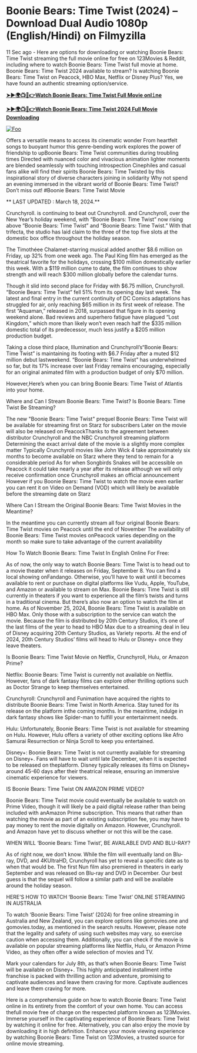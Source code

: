 # Boonie Bears: Time Twist (2024) – Download Dual Audio 1080p (English/Hindi) on Filmyzilla

11 Sec ago - Here are options for downloading or watching Boonie Bears: Time Twist streaming the full movie online for free on 123Movies & Reddit, including where to watch Boonie Bears: Time Twist full movie at home. Boonie Bears: Time Twist 2024 available to stream? Is watching Boonie Bears: Time Twist on Peacock, HBO Max, Netflix or Disney Plus? Yes, we have found an authentic streaming option/service.


[**➤►🌍📺📱👉Watch Boonie Bears: Time Twist Full Movie onl𝚒ne**](https://bit.ly/Most-popular-Movies)

[**➤►🌍📺📱👉Watch Boonie Bears: Time Twist 2024 Full Movie Downloading**](https://bit.ly/Most-popular-Movies)

[![Foo](https://static.wixstatic.com/media/b249f9_adac8f70fb3f45b88691696c77de18f3~mv2.gif)](https://bit.ly/Most-popular-Movies)


Offers a versatile means to access its cinematic wonder From heartfelt songs to buoyant humor this genre-bending work explores the power of friendship to upBoonie Bears: Time Twist communities during troubling times Directed with nuanced color and vivacious animation lighter moments are blended seamlessly with touching introspection Cinephiles and casual fans alike will find their spirits Boonie Bears: Time Twisted by this inspirational story of diverse characters joining in solidarity Why not spend an evening immersed in the vibrant world of Boonie Bears: Time Twist? Don’t miss out! #Boonie Bears: Time Twist Movie

** LAST UPDATED : March 18, 2024.**

Crunchyroll. is continuing to beat out Crunchyroll. and Crunchyroll, over the New Year’s holiday weekend, with “Boonie Bears: Time Twist” now rising above “Boonie Bears: Time Twist” and “Boonie Bears: Time Twist.” With that trifecta, the studio has laid claim to the three of the top five slots at the domestic box office throughout the holiday season.

The Timothéee Chalamet-starring musical added another $8.6 million on Friday, up 32% from one week ago. The Paul King film has emerged as the theatrical favorite for the holidays, crossing $100 million domestically earlier this week. With a $119 million cume to date, the film continues to show strength and will reach $300 million globally before the calendar turns.

Though it slid into second place for Friday with $6.75 million, Crunchyroll. “Boonie Bears: Time Twist” fell 51% from its opening day last week. The latest and final entry in the current continuity of DC Comics adaptations has struggled for air, only reaching $65 million in its first week of release. The first “Aquaman,” released in 2018, surpassed that figure in its opening weekend alone. Bad reviews and superhero fatigue have plagued “Lost Kingdom,” which more than likely won’t even reach half the $335 million domestic total of its predecessor, much less justify a $205 million production budget.

Taking a close third place, Illumination and Crunchyroll’s“Boonie Bears: Time Twist” is maintaining its footing with $6.7 Friday after a muted $12 million debut lastweekend. “Boonie Bears: Time Twist” has underwhelmed so far, but its 17% increase over last Friday remains encouraging, especially for an original animated film with a production budget of only $70 million.

However,Here’s when you can bring Boonie Bears: Time Twist of Atlantis into your home.

Where and Can I Stream Boonie Bears: Time Twist? Is Boonie Bears: Time Twist Be Streaming?

The new "Boonie Bears: Time Twist" prequel Boonie Bears: Time Twist will be available for streaming first on Starz for subscribers Later on the movie will also be released on PeacockThanks to the agreement between distributor Crunchyroll and the NBC Crunchyroll streaming platform Determining the exact arrival date of the movie is a slightly more complex matter Typically Crunchyroll movies like John Wick 4 take approximately six months to become available on Starz where they tend to remain for a considerable period As for when Songbirds Snakes will be accessible on Peacock it could take nearly a year after its release although we will only receive confirmation once Crunchyroll makes an official announcement However if you Boonie Bears: Time Twist to watch the movie even earlier you can rent it on Video on Demand (VOD) which will likely be available before the streaming date on Starz

Where Can I Stream the Original Boonie Bears: Time Twist Movies in the Meantime?

In the meantime you can currently stream all four original Boonie Bears: Time Twist movies on Peacock until the end of November The availability of Boonie Bears: Time Twist movies onPeacock varies depending on the month so make sure to take advantage of the current availability

How To Watch Boonie Bears: Time Twist In English Online For Free:

As of now, the only way to watch Boonie Bears: Time Twist is to head out to a movie theater when it releases on Friday, September 8. You can find a local showing onFandango. Otherwise, you’ll have to wait until it becomes available to rent or purchase on digital platforms like Vudu, Apple, YouTube, and Amazon or available to stream on Max. Boonie Bears: Time Twist is still currently in theaters if you want to experience all the film’s twists and turns in a traditional cinema. But there’s also now an option to watch the film at home. As of November 25, 2024, Boonie Bears: Time Twist is available on HBO Max. Only those with a subscription to the service can watch the movie. Because the film is distributed by 20th Century Studios, it’s one of the last films of the year to head to HBO Max due to a streaming deal in lieu of Disney acquiring 20th Century Studios, as Variety reports. At the end of 2024, 20th Century Studios’ films will head to Hulu or Disney+ once they leave theaters.

Is Boonie Bears: Time Twist Movie on Netflix, Crunchyroll, Hulu, or Amazon Prime?

Netflix: Boonie Bears: Time Twist is currently not available on Netflix. However, fans of dark fantasy films can explore other thrilling options such as Doctor Strange to keep themselves entertained.

Crunchyroll: Crunchyroll and Funimation have acquired the rights to distribute Boonie Bears: Time Twist in North America. Stay tuned for its release on the platform inthe coming months. In the meantime, indulge in dark fantasy shows like Spider-man to fulfill your entertainment needs.

Hulu: Unfortunately, Boonie Bears: Time Twist is not available for streaming on Hulu. However, Hulu offers a variety of other exciting options like Afro Samurai Resurrection or Ninja Scroll to keep you entertained.

Disney+: Boonie Bears: Time Twist is not currently available for streaming on Disney+. Fans will have to wait until late December, when it is expected to be released on theplatform. Disney typically releases its films on Disney+ around 45-60 days after their theatrical release, ensuring an immersive cinematic experience for viewers.

IS Boonie Bears: Time Twist ON AMAZON PRIME VIDEO?

Boonie Bears: Time Twist movie could eventually be available to watch on Prime Video, though it will likely be a paid digital release rather than being included with anAmazon Prime subscription. This means that rather than watching the movie as part of an existing subscription fee, you may have to pay money to rent the movie digitally on Amazon. However, Crunchyroll. and Amazon have yet to discuss whether or not this will be the case.

WHEN WILL ‘Boonie Bears: Time Twist’, BE AVAILABLE DVD AND BLU-RAY?

As of right now, we don’t know. While the film will eventually land on Blu-ray, DVD, and 4KUltraHD, Crunchyroll has yet to reveal a specific date as to when that would be. The first Nun film also premiered in theaters in early September and was released on Blu-ray and DVD in December. Our best guess is that the sequel will follow a similar path and will be available around the holiday season.

HERE’S HOW TO WATCH ‘Boonie Bears: Time Twist’ ONLINE STREAMING IN AUSTRALIA

To watch ‘Boonie Bears: Time Twist’ (2024) for free online streaming in Australia and New Zealand, you can explore options like gomovies.one and gomovies.today, as mentioned in the search results. However, please note that the legality and safety of using such websites may vary, so exercise caution when accessing them. Additionally, you can check if the movie is available on popular streaming platforms like Netflix, Hulu, or Amazon Prime Video, as they often offer a wide selection of movies and TV.

Mark your calendars for July 8th, as that’s when Boonie Bears: Time Twist will be available on Disney+. This highly anticipated installment inthe franchise is packed with thrilling action and adventure, promising to captivate audiences and leave them craving for more. Captivate audiences and leave them craving for more.

Here is a comprehensive guide on how to watch Boonie Bears: Time Twist online in its entirety from the comfort of your own home. You can access thefull movie free of charge on the respected platform known as 123Movies. Immerse yourself in the captivating experience of Boonie Bears: Time Twist by watching it online for free. Alternatively, you can also enjoy the movie by downloading it in high definition. Enhance your movie viewing experience by watching Boonie Bears: Time Twist on 123Movies, a trusted source for online movie streaming.
